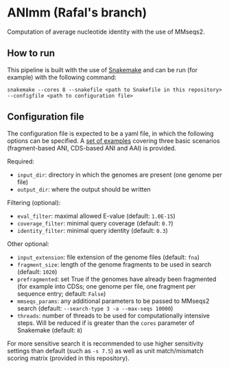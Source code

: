 # ANImm (Rafal's branch)
Computation of average nucleotide identity with the use of MMseqs2.

## How to run
This pipeline is built with the use of [Snakemake](https://snakemake.github.io/) and can be run (for example) with the following command:

```
snakemake --cores 8 --snakefile <path to Snakefile in this repository> --configfile <path to configuration file>
```

## Configuration file
The configuration file is expected to be a yaml file, in which the following options can be specified. A [set of examples](./sample-configs) covering three basic scenarios (fragment-based ANI, CDS-based ANI and AAI) is provided.

Required:
*  `input_dir`: directory in which the genomes are present (one genome per file)
* `output_dir`: where the output should be written

Filtering (optional):
* `eval_filter`: maximal allowed E-value (default: `1.0E-15`)
* `coverage_filter`: minimal query coverage (default: `0.7`)
* `identity_filter`: minimal query identity (default: `0.3`)

Other optional:
* `input_extension`: file extension of the genome files (default: `fna`)
* `fragment_size`: length of the genome fragments to be used in search (default: `1020`)
* `prefragmented`: set True if the genomes have already been fragmented (for example into CDSs; one genome per file, one fragment per sequence entry; default: `False`)
* `mmseqs_params`: any additional parameters to be passed to MMseqs2 search (default: `--search-type 3 -a --max-seqs 10000`)
* `threads`: number of threads to be used for computationally intensive steps. Will be reduced if is greater than the `cores` parameter of Snakemake (default: `8`)

For more sensitive search it is recommended to use higher sensitivity settings than default (such as `-s 7.5`) as well as unit match/mismatch scoring matrix (provided in this repository).